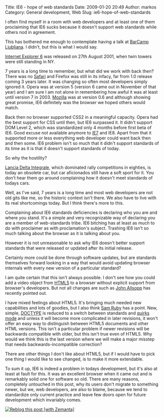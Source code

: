 Title: IE6 - hope of web standards
Date: 2009-01-20 20:49
Author: markos
Category: General development, Web
Slug: ie6-hope-of-web-standards

I often find myself in a room with web developers and at least one of
them proclaiming that IE6 sucks because it doesn't support web standards
while others nod in agreement.

This has bothered me enough to contemplate having a talk at [BarCamp
Ljubljana](http://www.barcamp.si/). I didn't, but this is what I would
say.

[Internet Explorer
6](http://en.wikipedia.org/wiki/Internet_Explorer_6 "Internet Explorer 6")
was released on 27th August 2001, when twin towers were still standing
in NY.

7 years is a long time to remember, but what did we work with back then?
There was no
[Safari](http://www.apple.com/safari/ "Safari (web browser)") and
Firefox was still in its infacy, far from 1.0 release coming 3 years
later. It was changing so often most developers simply ignored it. Opera
was at version 5 (version 6 came out in November of that year) and I am
sure I am not alone in remembering how awful it was at least until
version 7 in 2003. [Mozilla](http://mozilla.com "Mozilla") was at
version 0.6 and although showing great promise, IE6 definitely was the
browser we hoped others would match.

Back then no browser supported CSS2 in a meaningful capacity. Opera had
the best support for CSS until then, but IE6 surpassed it. It didn't
support DOM Level 2, which was standardized only 4 months before first
beta of IE6. Good excuse not available anymore to
[IE7](http://en.wikipedia.org/wiki/Internet_Explorer_7 "Internet Explorer 7")
and IE8. Apart from that it supported more or less everything web
developer could want back then and then some. IE6 problem isn't so much
that it didn't support standards of its time as it is that it doesn't
support standards of today.

So why the hostility?

[Lancia Delta
Integrale](http://en.wikipedia.org/wiki/Lancia_Delta "Lancia Delta"),
which dominated rally competitions in eighties, is today an obsolete
car, but car aficionados still have a soft sport for it. You don't hear
them go around complaining how it doesn't meet standards of todays cars.

Well, as I've said, 7 years is a long time and most web developers are
not old gits like me, so the historic context isn't there. We also have
to live with its real shortcomings today. But I think there's more to
this.

Complaining about IE6 standards deficiencies is declaring who you are
and where you stand. It's a simple and very recognizable way of
declaring you are a member of web-standards tribe. IE6 bitching has at
least as much to do with proclaimer as with proclamation's subject.
Trashing IE6 isn't so much talking about the browser as it is talking
about you.

However it is not unreasonable to ask why IE6 doesn't better support
standards that were released or updated after its initial release.

Certainly more could be done through software updates, but are standards
themselves forward looking in a way that would avoid updating browser
internals with every new version of a particular standard?

I am quite certain that this isn't always possible. I don't see how you
could add a video object from
[HTML5](http://en.wikipedia.org/wiki/HTML_5 "HTML 5") to a browser
without explicit support from browser's developers. But not all changes
are such as [John
Allsopp](http://www.alistapart.com/articles/semanticsinhtml5) has
recently pointed out.

I have mixed feelings about HTML5. It's bringing much needed new
capabilities and lots of goodies, but I also think [Sam
Ruby](http://intertwingly.net/blog/2009/01/15/Grandiosity) has a point.
New, simple,
[DOCTYPE](http://en.wikipedia.org/wiki/Document_Type_Declaration "Document Type Declaration")
is reduced to a switch between standards and [quirks
mode](http://en.wikipedia.org/wiki/Quirks_mode "Quirks mode") and unless
it will become more complicated in later revisions, it won't offer an
easy way to distinguish between HTML5 documents and other HTML versions.
This isn't a particular problem if newer revisions will be backwards
compatible with older, but this isn't true even of HTML5. Why would we
think this is the last version where we will make a major misstep that
needs backwards-incompatible correction?

There are other things I don't like about HTML5, but if I would have to
pick one thing I would like to see changed, is to make it more
extendable.

To sum it up, IE6 is indeed a problem in todays development, but it's
also at least at fault for this. It was an excellent browser when it
came out and is remarkably solid one for software so old. There are many
reasons, completely untouched in this post, why its users don't migrate
to something newer, but we, web developers, are also to blame, because
we tend to standardize only current practice and leave few doors open
for future development which invariably comes.

<div class="zemanta-pixie">

[![Reblog this post [with
Zemanta]](http://img.zemanta.com/reblog_e.png?x-id=1235c7ef-00b0-4968-aaa8-90dfe88b2f35)](http://reblog.zemanta.com/zemified/1235c7ef-00b0-4968-aaa8-90dfe88b2f35/ "Zemified by Zemanta")

</div>
